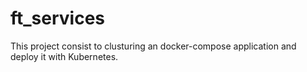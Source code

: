 # ft_services

This project consist to clusturing an docker-compose application and deploy it with Kubernetes.

